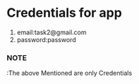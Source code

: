 # Credentials for app
<ol>
  <li>email:task2@gmail.com</li>
   <li>password:password</li>
  </ol>
  
  <h3>NOTE</h3>:The above Mentioned are only Credentials
  

